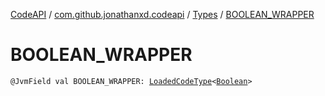 [CodeAPI](../../index.md) / [com.github.jonathanxd.codeapi](../index.md) / [Types](index.md) / [BOOLEAN_WRAPPER](.)

# BOOLEAN_WRAPPER

`@JvmField val BOOLEAN_WRAPPER: `[`LoadedCodeType`](../../com.github.jonathanxd.codeapi.type/-loaded-code-type/index.md)`<`[`Boolean`](https://kotlinlang.org/api/latest/jvm/stdlib/kotlin/-boolean/index.html)`>`
